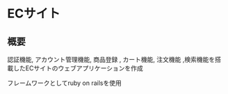 # ECサイト
## 概要

認証機能, アカウント管理機能, 商品登録 , カート機能, 注文機能 ,検索機能を搭載したECサイトのウェブアプリケーションを作成

フレームワークとしてruby on railsを使用